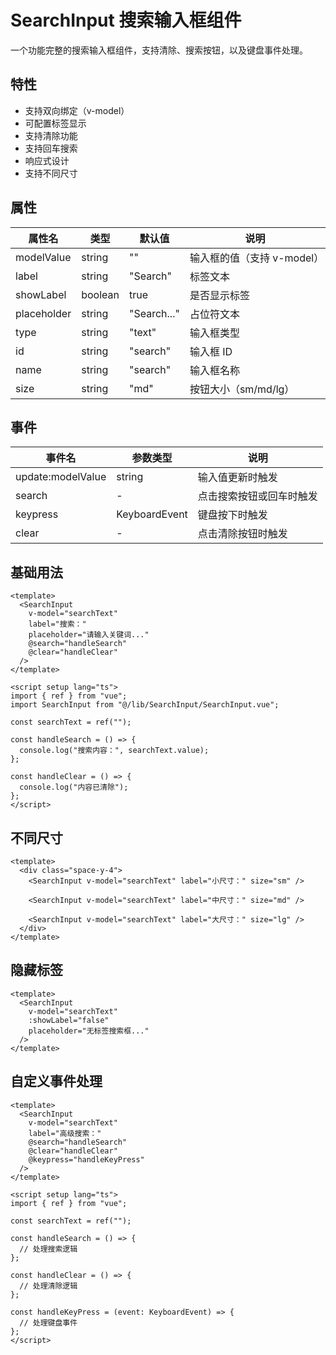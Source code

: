 # SearchInput 搜索输入框组件

一个功能完整的搜索输入框组件，支持清除、搜索按钮，以及键盘事件处理。

## 特性

- 支持双向绑定（v-model）
- 可配置标签显示
- 支持清除功能
- 支持回车搜索
- 响应式设计
- 支持不同尺寸

## 属性

| 属性名      | 类型    | 默认值      | 说明                       |
| ----------- | ------- | ----------- | -------------------------- |
| modelValue  | string  | ""          | 输入框的值（支持 v-model） |
| label       | string  | "Search"    | 标签文本                   |
| showLabel   | boolean | true        | 是否显示标签               |
| placeholder | string  | "Search..." | 占位符文本                 |
| type        | string  | "text"      | 输入框类型                 |
| id          | string  | "search"    | 输入框 ID                  |
| name        | string  | "search"    | 输入框名称                 |
| size        | string  | "md"        | 按钮大小（sm/md/lg）       |

## 事件

| 事件名            | 参数类型      | 说明                     |
| ----------------- | ------------- | ------------------------ |
| update:modelValue | string        | 输入值更新时触发         |
| search            | -             | 点击搜索按钮或回车时触发 |
| keypress          | KeyboardEvent | 键盘按下时触发           |
| clear             | -             | 点击清除按钮时触发       |

## 基础用法

```vue
<template>
  <SearchInput
    v-model="searchText"
    label="搜索："
    placeholder="请输入关键词..."
    @search="handleSearch"
    @clear="handleClear"
  />
</template>

<script setup lang="ts">
import { ref } from "vue";
import SearchInput from "@/lib/SearchInput/SearchInput.vue";

const searchText = ref("");

const handleSearch = () => {
  console.log("搜索内容：", searchText.value);
};

const handleClear = () => {
  console.log("内容已清除");
};
</script>
```

## 不同尺寸

```vue
<template>
  <div class="space-y-4">
    <SearchInput v-model="searchText" label="小尺寸：" size="sm" />

    <SearchInput v-model="searchText" label="中尺寸：" size="md" />

    <SearchInput v-model="searchText" label="大尺寸：" size="lg" />
  </div>
</template>
```

## 隐藏标签

```vue
<template>
  <SearchInput
    v-model="searchText"
    :showLabel="false"
    placeholder="无标签搜索框..."
  />
</template>
```

## 自定义事件处理

```vue
<template>
  <SearchInput
    v-model="searchText"
    label="高级搜索："
    @search="handleSearch"
    @clear="handleClear"
    @keypress="handleKeyPress"
  />
</template>

<script setup lang="ts">
import { ref } from "vue";

const searchText = ref("");

const handleSearch = () => {
  // 处理搜索逻辑
};

const handleClear = () => {
  // 处理清除逻辑
};

const handleKeyPress = (event: KeyboardEvent) => {
  // 处理键盘事件
};
</script>
```
